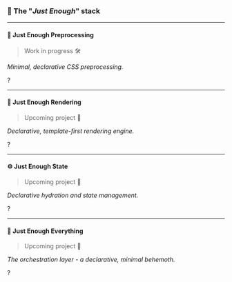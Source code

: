 ### 🌱 The "_Just Enough_" stack

---

#### 🎨 Just Enough Preprocessing

> Work in progress 🛠️

*Minimal, declarative CSS preprocessing.*

?

---

#### 🧱 Just Enough Rendering

> Upcoming project 📝

*Declarative, template-first rendering engine.*

?

---

#### ⚙️ Just Enough State

> Upcoming project 📝

*Declarative hydration and state management.*

?

---

#### 🧩 Just Enough Everything

> Upcoming project 📝

*The orchestration layer - a declarative, minimal behemoth.*

?